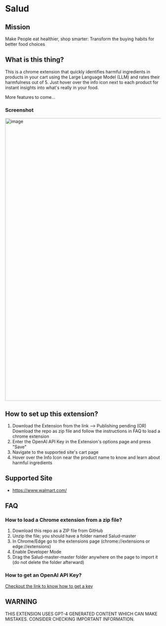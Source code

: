 # Salud
## Mission
 Make People eat healthier, shop smarter: Transform the buying habits for better food choices
## What is this thing?
This is a chrome extension that quickly identifies harmful ingredients in products in your cart using the Large Language Model (LLM) and rates their harmfulness out of 5. Just hover over the info icon next to each product for instant insights into what's really in your food.

More features to come...

### Screenshot
<img width="911" alt="image" src="https://github.com/preciousjunk01/Salud/assets/152945777/27fbfc29-694f-410e-b7f7-29a560994d11">

## How to set up this extension?
1. Download the Extension from the link --> Publishing pending (OR) Download the repo as zip file and follow the instructions in FAQ to load a chrome extension
2. Enter the OpenAI API Key in the Extension's options page and press "Save"
3. Navigate to the supported site's cart page
4. Hover over the Info Icon near the product name to know and learn about harmful ingredients


## Supported Site
- https://www.walmart.com/

## FAQ
### How to load a Chrome extension from a zip file?
1. Download this repo as a ZIP file from GitHub
2. Unzip the file; you should have a folder named Salud-master
3. In Chrome/Edge go to the extensions page (chrome://extensions or edge://extensions)
4. Enable Developer Mode
5. Drag the Salud-master-master folder anywhere on the page to import it (do not delete the folder afterward)

### How to get an OpenAI API Key?
[Checkout the link to know how to get a key](https://www.maisieai.com/help/how-to-get-an-openai-api-key-for-chatgpt)

## WARNING
THIS EXTENSION USES GPT-4 GENERATED CONTENT WHICH CAN MAKE MISTAKES. CONSIDER CHECKING IMPORTANT INFORMATION.
